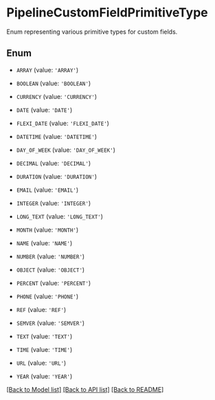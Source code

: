 # PipelineCustomFieldPrimitiveType

Enum representing various primitive types for custom fields.

## Enum

* `ARRAY` (value: `'ARRAY'`)

* `BOOLEAN` (value: `'BOOLEAN'`)

* `CURRENCY` (value: `'CURRENCY'`)

* `DATE` (value: `'DATE'`)

* `FLEXI_DATE` (value: `'FLEXI_DATE'`)

* `DATETIME` (value: `'DATETIME'`)

* `DAY_OF_WEEK` (value: `'DAY_OF_WEEK'`)

* `DECIMAL` (value: `'DECIMAL'`)

* `DURATION` (value: `'DURATION'`)

* `EMAIL` (value: `'EMAIL'`)

* `INTEGER` (value: `'INTEGER'`)

* `LONG_TEXT` (value: `'LONG_TEXT'`)

* `MONTH` (value: `'MONTH'`)

* `NAME` (value: `'NAME'`)

* `NUMBER` (value: `'NUMBER'`)

* `OBJECT` (value: `'OBJECT'`)

* `PERCENT` (value: `'PERCENT'`)

* `PHONE` (value: `'PHONE'`)

* `REF` (value: `'REF'`)

* `SEMVER` (value: `'SEMVER'`)

* `TEXT` (value: `'TEXT'`)

* `TIME` (value: `'TIME'`)

* `URL` (value: `'URL'`)

* `YEAR` (value: `'YEAR'`)

[[Back to Model list]](../README.md#documentation-for-models) [[Back to API list]](../README.md#documentation-for-api-endpoints) [[Back to README]](../README.md)


